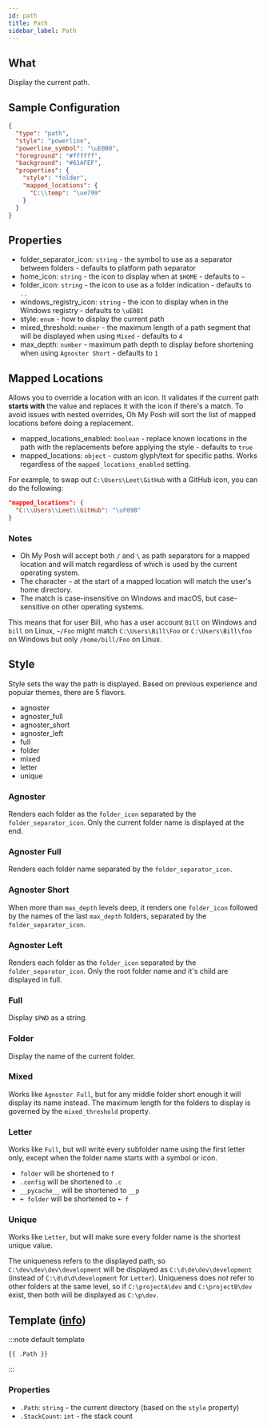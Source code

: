 ```yaml
---
id: path
title: Path
sidebar_label: Path
---
```


## What

Display the current path.

## Sample Configuration

```json
{
  "type": "path",
  "style": "powerline",
  "powerline_symbol": "\uE0B0",
  "foreground": "#ffffff",
  "background": "#61AFEF",
  "properties": {
    "style": "folder",
    "mapped_locations": {
      "C:\\temp": "\ue799"
    }
  }
}
```

## Properties

- folder_separator_icon: `string` - the symbol to use as a separator between folders - defaults to platform path separator
- home_icon: `string` - the icon to display when at `$HOME` - defaults to `~`
- folder_icon: `string` - the icon to use as a folder indication - defaults to `..`
- windows_registry_icon: `string` - the icon to display when in the Windows registry - defaults to `\uE0B1`
- style: `enum` - how to display the current path
- mixed_threshold: `number` - the maximum length of a path segment that will be displayed when using `Mixed` -
  defaults to `4`
- max_depth: `number` - maximum path depth to display before shortening when using `Agnoster Short` - defaults to `1`

## Mapped Locations

Allows you to override a location with an icon. It validates if the current path **starts with** the value and replaces
it with the icon if there's a match. To avoid issues with nested overrides, Oh My Posh will sort the list of mapped
locations before doing a replacement.

- mapped_locations_enabled: `boolean` - replace known locations in the path with the replacements before applying the
style - defaults to `true`
- mapped_locations: `object` - custom glyph/text for specific paths. Works regardless of the `mapped_locations_enabled`
setting.

For example, to swap out `C:\Users\Leet\GitHub` with a GitHub icon, you can do the following:

```json
"mapped_locations": {
  "C:\\Users\\Leet\\GitHub": "\uF09B"
}
```

### Notes

- Oh My Posh will accept both `/` and `\` as path separators for a mapped location and will match regardless of which
is used by the current operating system.
- The character `~` at the start of a mapped location will match the user's home directory.
- The match is case-insensitive on Windows and macOS, but case-sensitive on other operating systems.

This means that for user Bill, who has a user account `Bill` on Windows and `bill` on Linux,  `~/Foo` might match
`C:\Users\Bill\Foo` or `C:\Users\Bill\foo` on Windows but only `/home/bill/Foo` on Linux.

## Style

Style sets the way the path is displayed. Based on previous experience and popular themes, there are 5 flavors.

- agnoster
- agnoster_full
- agnoster_short
- agnoster_left
- full
- folder
- mixed
- letter
- unique

### Agnoster

Renders each folder as the `folder_icon` separated by the `folder_separator_icon`.
Only the current folder name is displayed at the end.

### Agnoster Full

Renders each folder name separated by the `folder_separator_icon`.

### Agnoster Short

When more than `max_depth` levels deep, it renders one `folder_icon` followed by the names of the last `max_depth` folders,
separated by the `folder_separator_icon`.

### Agnoster Left

Renders each folder as the `folder_icon` separated by the `folder_separator_icon`.
Only the root folder name and it's child are displayed in full.

### Full

Display `$PWD` as a string.

### Folder

Display the name of the current folder.

### Mixed

Works like `Agnoster Full`, but for any middle folder short enough it will display its name instead. The maximum length
for the folders to display is governed by the `mixed_threshold` property.

### Letter

Works like `Full`, but will write every subfolder name using the first letter only, except when the folder name
starts with a symbol or icon.

- `folder` will be shortened to `f`
- `.config` will be shortened to `.c`
- `__pycache__` will be shortened to `__p`
- `➼ folder` will be shortened to `➼ f`

### Unique

Works like `Letter`, but will make sure every folder name is the shortest unique value.

The uniqueness refers to the displayed path, so `C:\dev\dev\dev\development` will be displayed as  `C:\d\de\dev\development` (instead of `C:\d\d\d\development` for `Letter`). Uniqueness does _not_ refer to other folders at the same level, so if `C:\projectA\dev` and `C:\projectB\dev` exist, then both will be displayed as `C:\p\dev`.

## Template ([info][templates])

:::note default template

``` template
{{ .Path }}
```

:::

### Properties

- `.Path`: `string` - the current directory (based on the `style` property)
- `.StackCount`: `int` - the stack count

[templates]: /docs/config-templates
